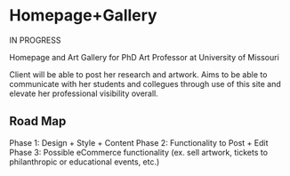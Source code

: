 # Homepage+Gallery

IN PROGRESS

Homepage and Art Gallery for PhD Art Professor at University of Missouri

Client will be able to post her research and artwork. Aims to be able to communicate with her students and collegues through use of this site and elevate her professional visibility overall.

## Road Map

Phase 1: Design + Style + Content
Phase 2: Functionality to Post + Edit
Phase 3: Possible eCommerce functionality (ex. sell artwork, tickets to philanthropic or educational events, etc.)
